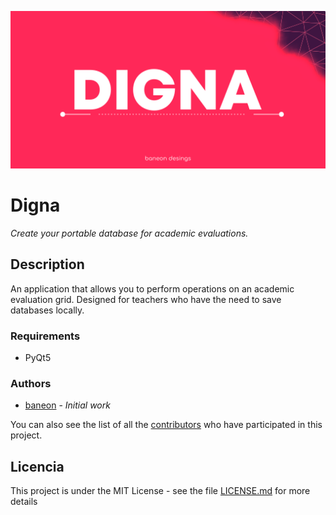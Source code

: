<span style="display:block;text-align:center">![Digna Logo](https://raw.githubusercontent.com/baneonstore/Digna/master/Digna/src/Texture/LogoLarge.png)</span>

# Digna
_Create your portable database for academic evaluations._

## Description
An application that allows you to perform operations on an academic evaluation grid. Designed for teachers who have the need to save databases locally.

### Requirements
* PyQt5

### Authors
* [baneon](https://github.com/baneonstore) - *Initial work*

You can also see the list of all the [contributors](https://github.com/baneonstore/Digna/contributors) who have participated in this project.

## Licencia
This project is under the MIT License - see the file [LICENSE.md](LICENSE.md) for more details
